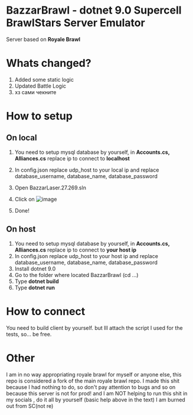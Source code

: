 # BazzarBrawl - dotnet 9.0 Supercell BrawlStars Server Emulator

Server based on **Royale Brawl** 

# Whats changed?
1. Added some static logic
2. Updated Battle Logic
3. хз сами чекните 


# How to setup
## On local
1. You need to setup mysql database by yourself, in **Accounts.cs, Alliances.cs** replace ip to connect to **localhost**
2. In config.json replace udp_host to your local ip and replace database_username, database_name, database_password
3. Open BazzarLaser.27.269.sln
4. Click on ![image](https://github.com/user-attachments/assets/df77bb66-834f-4535-9b94-521c3d7d2026)

5. Done! 

## On host 
1. You need to setup mysql database by yourself, in **Accounts.cs, Alliances.cs** replace ip to connect to **your host ip**
2. In config.json replace udp_host to your host ip and replace database_username, database_name, database_password
3. Install dotnet 9.0
4. Go to the folder where located BazzarBrawl (cd ...)
5. Type **dotnet build**
6. Type **dotnet run**

# How to connect
You need to build client by yourself.
but Ill attach the script I used for the tests, so... be free.

# Other
I am in no way appropriating royale brawl for myself or anyone else, this repo is considered a fork of the main royale brawl repo. I made this shit because I had nothing to do, so don't pay attention to bugs and so on because this server is not for prod!
and I am NOT helping to run this shit in my socials , do it all by yourself (basic help above in the text) I am burned out from SC(not re)
